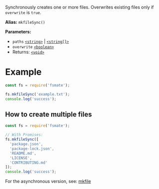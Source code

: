 
Synchronously creates one or more files. Overwrites existing files only if `overwrite` is `true`.

**Alias:** `mkfileSync()`

**Parameters:**

- `paths` [`<string>`](https://developer.mozilla.org/en-US/docs/Web/JavaScript/Guide/Data_structures#string_type) | [`<string[]>`](https://developer.mozilla.org/en-US/docs/Web/JavaScript/Reference/Global_Objects/Array)
- `overwrite` [`<boolean>`](https://developer.mozilla.org/en-US/docs/Web/JavaScript/Guide/Data_structures#boolean_type)
- Returns: [`<void>`](https://developer.mozilla.org/en-US/docs/Web/JavaScript/Reference/Operators/void)

# Example

```js
const fs = require('fsmate');

fs.mkfileSync('example.txt');
console.log('success');
```

## How to create multiple files

```js
const fs = require('fsmate');

// With Promises:
fs.mkfileSync([
  'package.json',
  'package-lock.json',
  'README.md',
  'LICENSE',
  'CONTRIBUTING.md'
]);
console.log('success');
```

For the asynchronous version, see: [mkfile](./mkfile.md)